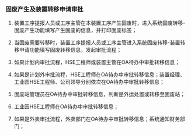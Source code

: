 ### 固废产生及装置转移申请审批

1.	装置工序提报人员或工序主管在本装置工序产生固废时，进入系统固废转移-固废产生功能填写产生固废的信息，并打印固废标签；

2.	当固废需要转移时，装置工序提报人员或工序主管进入系统固废转移-装置转移申请功能填写固废转移信息，发起审批流程；

3.	如果计划内审批流程，HSE工程师或装置主管在OA待办中审批转移信息；
	
4.	如果是计划外审批流程，HSE工程师在OA待办中审批转移信息；装置经理、工业园HSE工程师、公司领导分别依次在OA待办中审批转移信息；
	
5.	固废站管理员在OA待办中审批转移信息，判断是外运处置或转移至固废站；
	
6.	工业园HSE工程师在OA待办中审批转移信息；
	
7.	如果是外卖审批流程，外卖部门在OA待办中审批转移信息；系统通知财务部门；
